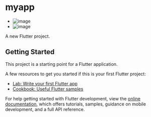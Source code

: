 # myapp
- ![image](https://github.com/user-attachments/assets/e499259a-80dd-428d-85f0-7f6d43a081e6)
- ![image](https://github.com/user-attachments/assets/4f2c7a9d-7de8-42fe-8429-dcef2385f045)

A new Flutter project.

## Getting Started

This project is a starting point for a Flutter application.

A few resources to get you started if this is your first Flutter project:

- [Lab: Write your first Flutter app](https://docs.flutter.dev/get-started/codelab)
- [Cookbook: Useful Flutter samples](https://docs.flutter.dev/cookbook)

For help getting started with Flutter development, view the
[online documentation](https://docs.flutter.dev/), which offers tutorials,
samples, guidance on mobile development, and a full API reference.
